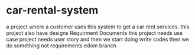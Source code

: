 # car-rental-system

a project where a customer uses this system to get a car rent services.
this project also have designs Requirment Documents
this project needs use case 
project needs user story
and then we start doing write codes
then we do something
not requirements
edom branch

